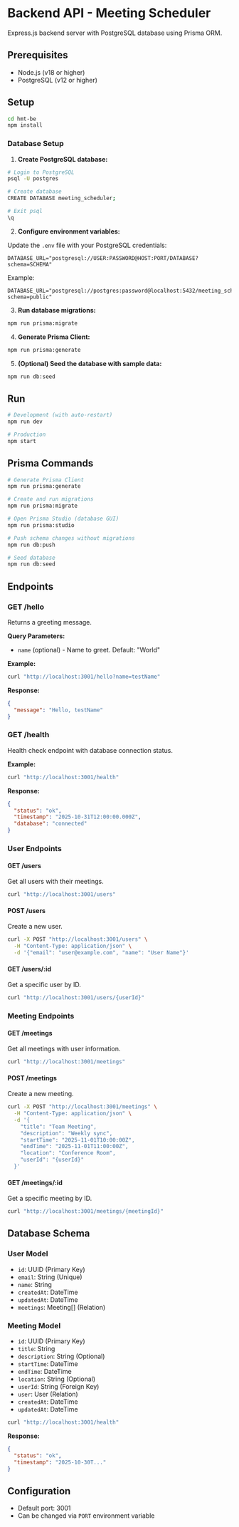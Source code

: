 # Backend API - Meeting Scheduler

Express.js backend server with PostgreSQL database using Prisma ORM.

## Prerequisites

- Node.js (v18 or higher)
- PostgreSQL (v12 or higher)

## Setup

```bash
cd hmt-be
npm install
```

### Database Setup

1. **Create PostgreSQL database:**

```bash
# Login to PostgreSQL
psql -U postgres

# Create database
CREATE DATABASE meeting_scheduler;

# Exit psql
\q
```

2. **Configure environment variables:**

Update the `.env` file with your PostgreSQL credentials:

```env
DATABASE_URL="postgresql://USER:PASSWORD@HOST:PORT/DATABASE?schema=SCHEMA"
```

Example:

```env
DATABASE_URL="postgresql://postgres:password@localhost:5432/meeting_scheduler?schema=public"
```

3. **Run database migrations:**

```bash
npm run prisma:migrate
```

4. **Generate Prisma Client:**

```bash
npm run prisma:generate
```

5. **(Optional) Seed the database with sample data:**

```bash
npm run db:seed
```

## Run

```bash
# Development (with auto-restart)
npm run dev

# Production
npm start
```

## Prisma Commands

```bash
# Generate Prisma Client
npm run prisma:generate

# Create and run migrations
npm run prisma:migrate

# Open Prisma Studio (database GUI)
npm run prisma:studio

# Push schema changes without migrations
npm run db:push

# Seed database
npm run db:seed
```

## Endpoints

### GET /hello

Returns a greeting message.

**Query Parameters:**

- `name` (optional) - Name to greet. Default: "World"

**Example:**

```bash
curl "http://localhost:3001/hello?name=testName"
```

**Response:**

```json
{
  "message": "Hello, testName"
}
```

### GET /health

Health check endpoint with database connection status.

**Example:**

```bash
curl "http://localhost:3001/health"
```

**Response:**

```json
{
  "status": "ok",
  "timestamp": "2025-10-31T12:00:00.000Z",
  "database": "connected"
}
```

### User Endpoints

#### GET /users

Get all users with their meetings.

```bash
curl "http://localhost:3001/users"
```

#### POST /users

Create a new user.

```bash
curl -X POST "http://localhost:3001/users" \
  -H "Content-Type: application/json" \
  -d '{"email": "user@example.com", "name": "User Name"}'
```

#### GET /users/:id

Get a specific user by ID.

```bash
curl "http://localhost:3001/users/{userId}"
```

### Meeting Endpoints

#### GET /meetings

Get all meetings with user information.

```bash
curl "http://localhost:3001/meetings"
```

#### POST /meetings

Create a new meeting.

```bash
curl -X POST "http://localhost:3001/meetings" \
  -H "Content-Type: application/json" \
  -d '{
    "title": "Team Meeting",
    "description": "Weekly sync",
    "startTime": "2025-11-01T10:00:00Z",
    "endTime": "2025-11-01T11:00:00Z",
    "location": "Conference Room",
    "userId": "{userId}"
  }'
```

#### GET /meetings/:id

Get a specific meeting by ID.

```bash
curl "http://localhost:3001/meetings/{meetingId}"
```

## Database Schema

### User Model

- `id`: UUID (Primary Key)
- `email`: String (Unique)
- `name`: String
- `createdAt`: DateTime
- `updatedAt`: DateTime
- `meetings`: Meeting[] (Relation)

### Meeting Model

- `id`: UUID (Primary Key)
- `title`: String
- `description`: String (Optional)
- `startTime`: DateTime
- `endTime`: DateTime
- `location`: String (Optional)
- `userId`: String (Foreign Key)
- `user`: User (Relation)
- `createdAt`: DateTime
- `updatedAt`: DateTime

```bash
curl "http://localhost:3001/health"
```

**Response:**

```json
{
  "status": "ok",
  "timestamp": "2025-10-30T..."
}
```

## Configuration

- Default port: 3001
- Can be changed via `PORT` environment variable
